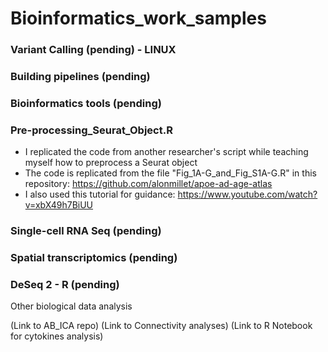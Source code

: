 # Bioinformatics_work_samples

### Variant Calling (pending) - LINUX

### Building pipelines (pending)

### Bioinformatics tools (pending)

### Pre-processing_Seurat_Object.R   
- I replicated the code from another researcher's script while teaching myself how to preprocess a Seurat object
- The code is replicated from the file "Fig_1A-G_and_Fig_S1A-G.R" in this repository: https://github.com/alonmillet/apoe-ad-age-atlas
- I also used this tutorial for guidance: https://www.youtube.com/watch?v=xbX49h7BiUU  

### Single-cell RNA Seq (pending)

### Spatial transcriptomics (pending)

### DeSeq 2 - R (pending)

Other biological data analysis

(Link to AB_ICA repo)
(Link to Connectivity analyses)
(Link to R Notebook for cytokines analysis)
